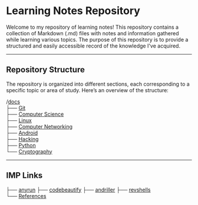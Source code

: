 # Learning Notes Repository

Welcome to my repository of learning notes! This repository contains a collection of Markdown (.md) files with notes and information gathered while learning various topics. The purpose of this repository is to provide a structured and easily accessible record of the knowledge I've acquired.

***
## Repository Structure

The repository is organized into different sections, each corresponding to a specific topic or area of study. Here’s an overview of the structure:


/[docs](https://github.com/Artist-dk/Notes/blob/master/docs/linux.md)<br />
├── [Git](https://github.com/Artist-dk/notes/blob/master/docs/git.md) <br />
├── [Computer Science](https://github.com/Artist-dk/Notes/blob/master/docs/computer-science.md) <br />
├── [Linux](https://github.com/Artist-dk/Notes/blob/master/docs/linux.md)<br />
├── [Computer Networking](https://github.com/Artist-dk/Notes/blob/master/docs/network.md)<br />
├── [Android](https://github.com/Artist-dk/Notes/blob/master/docs/android.md)<br />
├── [Hacking](https://github.com/Artist-dk/Notes/blob/master/docs/hacking.md)<br />
├── [Python](https://github.com/Artist-dk/Notes/blob/master/docs/python.md)<br />
└── [Cryptography](https://github.com/Artist-dk/Notes/blob/master/docs/cryptography.md)<br />

---
## IMP Links
├── [anyrun](https://any.run/)
├── [codebeautify](https://codebeautify.org/html-to-markdown)
├── [andriller](https://github.com/den4uk/andriller/tree/master)
├── [revshells](https://www.revshells.com/)<br />
    └── [References](https://github.com/Artist-dk/Notes/blob/master/docs/linux.md)
